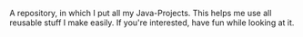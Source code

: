 A repository, in which I put all my Java-Projects. This helps me use all reusable stuff I make easily.
If you're interested, have fun while looking at it.
